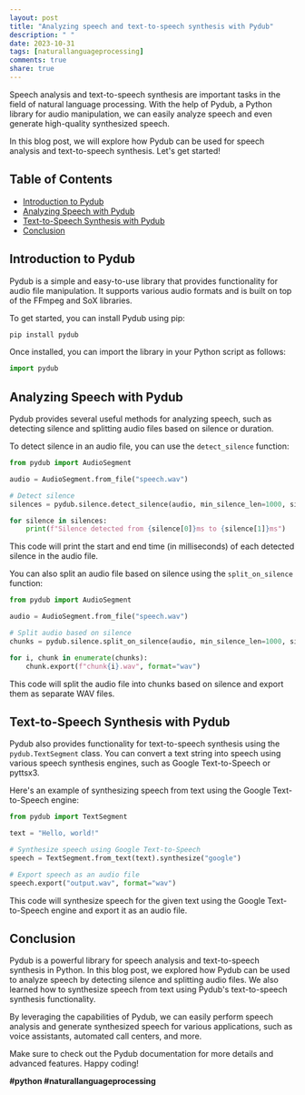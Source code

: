 ```yaml
---
layout: post
title: "Analyzing speech and text-to-speech synthesis with Pydub"
description: " "
date: 2023-10-31
tags: [naturallanguageprocessing]
comments: true
share: true
---
```


Speech analysis and text-to-speech synthesis are important tasks in the field of natural language processing. With the help of Pydub, a Python library for audio manipulation, we can easily analyze speech and even generate high-quality synthesized speech.

In this blog post, we will explore how Pydub can be used for speech analysis and text-to-speech synthesis. Let's get started!

## Table of Contents
- [Introduction to Pydub](#introduction-to-pydub)
- [Analyzing Speech with Pydub](#analyzing-speech-with-pydub)
- [Text-to-Speech Synthesis with Pydub](#text-to-speech-synthesis-with-pydub)
- [Conclusion](#conclusion)

## Introduction to Pydub
Pydub is a simple and easy-to-use library that provides functionality for audio file manipulation. It supports various audio formats and is built on top of the FFmpeg and SoX libraries.

To get started, you can install Pydub using pip:

```python
pip install pydub
```

Once installed, you can import the library in your Python script as follows:

```python
import pydub
```

## Analyzing Speech with Pydub
Pydub provides several useful methods for analyzing speech, such as detecting silence and splitting audio files based on silence or duration.

To detect silence in an audio file, you can use the `detect_silence` function:

```python
from pydub import AudioSegment

audio = AudioSegment.from_file("speech.wav")

# Detect silence
silences = pydub.silence.detect_silence(audio, min_silence_len=1000, silence_thresh=-40)

for silence in silences:
    print(f"Silence detected from {silence[0]}ms to {silence[1]}ms")
```

This code will print the start and end time (in milliseconds) of each detected silence in the audio file.

You can also split an audio file based on silence using the `split_on_silence` function:

```python
from pydub import AudioSegment

audio = AudioSegment.from_file("speech.wav")

# Split audio based on silence
chunks = pydub.silence.split_on_silence(audio, min_silence_len=1000, silence_thresh=-40)

for i, chunk in enumerate(chunks):
    chunk.export(f"chunk{i}.wav", format="wav")
```

This code will split the audio file into chunks based on silence and export them as separate WAV files.

## Text-to-Speech Synthesis with Pydub
Pydub also provides functionality for text-to-speech synthesis using the `pydub.TextSegment` class. You can convert a text string into speech using various speech synthesis engines, such as Google Text-to-Speech or pyttsx3.

Here's an example of synthesizing speech from text using the Google Text-to-Speech engine:

```python
from pydub import TextSegment

text = "Hello, world!"

# Synthesize speech using Google Text-to-Speech
speech = TextSegment.from_text(text).synthesize("google")

# Export speech as an audio file
speech.export("output.wav", format="wav")
```

This code will synthesize speech for the given text using the Google Text-to-Speech engine and export it as an audio file.

## Conclusion
Pydub is a powerful library for speech analysis and text-to-speech synthesis in Python. In this blog post, we explored how Pydub can be used to analyze speech by detecting silence and splitting audio files. We also learned how to synthesize speech from text using Pydub's text-to-speech synthesis functionality.

By leveraging the capabilities of Pydub, we can easily perform speech analysis and generate synthesized speech for various applications, such as voice assistants, automated call centers, and more.

Make sure to check out the Pydub documentation for more details and advanced features. Happy coding!

**#python #naturallanguageprocessing**